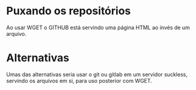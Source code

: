 # Puxando os repositórios

Ao usar WGET o GITHUB está servindo uma página HTML ao invés de um arquivo.


# Alternativas

Umas das alternativas seria usar o git ou gitlab em um servidor suckless, servindo os arquivos em si, para uso posterior com WGET.
